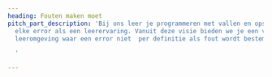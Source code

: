 ```yaml
---
heading: Fouten maken moet
pitch_part_description: 'Bij ons leer je programmeren met vallen en opstaan. We zien
  elke error als een leerervaring. Vanuit deze visie bieden we je een veilige en plezierige
  leeromgeving waar een error niet  per definitie als fout wordt bestempeld.

  '

---
```

